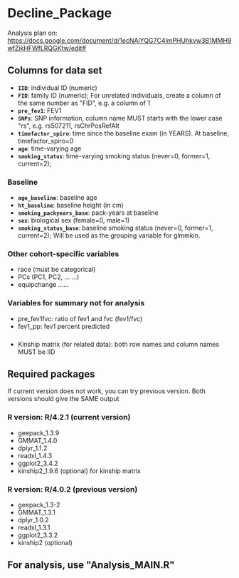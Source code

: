 # Decline_Package
Analysis plan on:  https://docs.google.com/document/d/1ecNAiYQG7C4lmPHUhkvw3B1MMH9wfZikHFWfLRQGKtw/edit#



## Columns for data set 
  * __`IID`__:                    individual ID (numeric)
  * __`FID`__:                    family ID (numeric); For unrelated individuals, create a column of the same number as "FID", e.g. a column of 1
  * __`pre_fev1`__:               FEV1           
  * __`SNPs`__:                   SNP information, column name MUST starts with the lower case "rs", e.g. rs507211, rsChrPosRefAlt
  * __`timefactor_spiro`__:       time since the baseline exam (in YEARS). At baseline, timefactor_spiro=0
  * __`age`__:                    time-varying age
  * __`smoking_status`__:         time-varying smoking status (never=0, former=1, current=2); 

### Baseline 
  * __`age_baseline`__:           baseline age
  * __`ht_baseline`__:            baseline height (in cm)
  * __`smoking_packyears_base`__: pack-years at baseline
  * __`sex`__:                    biological sex (female=0, male=1)
  * __`smoking_status_base`__:    baseline smoking status (never=0, former=1, current=2); Will be used as the grouping variable for glmmkin.
     
### Other cohort-specific variables
  * race (must be categorical)
  * PCs (PC1, PC2, ... ...) 
  * equipchange ......  

### Variables for summary not for analysis
  * pre_fev1fvc:   ratio of fev1 and fvc (fev1/fvc)
  * fev1_pp:       fev1 percent predicted


###  

  * Kinship matrix (for related data):   both row names and column names MUST be IID      
      



## Required packages
If current version does not work, you can try previous version.
Both versions should give the SAME output

### R version: R/4.2.1     (current version)
   * geepack_1.3.9
   * GMMAT_1.4.0 
   * dplyr_1.1.2  
   * readxl_1.4.3
   * ggplot2_3.4.2     
   * kinship2_1.9.6 (optional) for kinship matrix 

### R version: R/4.0.2  (previous version)
   * geepack_1.3-2
   * GMMAT_1.3.1
   * dplyr_1.0.2
   * readxl_1.3.1
   * ggplot2_3.3.2
   * kinship2 (optional) 

## For analysis, use "Analysis_MAIN.R"
